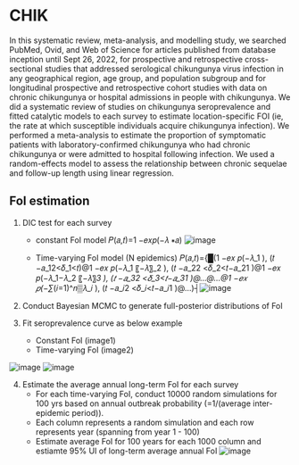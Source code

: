 # CHIK
In this systematic review, meta-analysis, and modelling study, we searched PubMed, Ovid, and Web of Science for articles published from database inception until Sept 26, 2022, for prospective and retrospective cross-sectional studies that addressed serological chikungunya virus infection in any geographical region, age group, and population subgroup and for longitudinal prospective and retrospective cohort studies with data on chronic chikungunya or hospital admissions in people with chikungunya. We did a systematic review of studies on chikungunya seroprevalence and fitted catalytic models to each survey to estimate location-specific FOI (ie, the rate at which susceptible individuals acquire chikungunya infection). We performed a meta-analysis to estimate the proportion of symptomatic patients with laboratory-confirmed chikungunya who had chronic chikungunya or were admitted to hospital following infection. We used a random-effects model to assess the relationship between chronic sequelae and follow-up length using linear regression.

## FoI estimation

1. DIC test for each survey
   - constant FoI model
   𝑃(𝑎,𝑡)=1 −𝑒𝑥𝑝⁡(−𝜆 ∗𝑎)
![image](https://github.com/hyolimkang/CHIK/assets/66198338/210b2a18-7454-4904-888f-be5edc1b7175)

   - Time-varying FoI model (N epidemics)
   𝑃(𝑎,𝑡)={█(1 −𝑒𝑥 𝑝⁡(−𝜆_1 ), (𝑡 −𝑎_12<𝛿_1<𝑡)@1 −𝑒𝑥 𝑝⁡(−𝜆_1 〖−𝜆〗_2 ), (𝑡 −𝑎_22  <𝛿_2<𝑡−𝑎_21 )@1 −𝑒𝑥 𝑝⁡(−𝜆_1−𝜆_2 〖−𝜆〗_3 ), (𝑡 −𝑎_32  <𝛿_3<𝑡−𝑎_31 )@…@…@1 −𝑒𝑥 𝑝⁡(−∑_(𝑖=1)^𝑛▒𝜆_𝑖 ), (𝑡 −𝑎_𝑖2  <𝛿_𝑖<𝑡−𝑎_𝑖1 )@…)┤![image](https://github.com/hyolimkang/CHIK/assets/66198338/138294c8-a253-4547-b15f-c59b9cc1695f)

2. Conduct Bayesian MCMC to generate full-posterior distributions of FoI
3. Fit seroprevalence curve as below example
   - Constant FoI (image1)
   - Time-varying FoI (image2) 

![image](https://github.com/hyolimkang/CHIK/assets/66198338/bcdf07f5-47e5-4e5e-96c2-7963594c5dcd)
![image](https://github.com/hyolimkang/CHIK/assets/66198338/51617a04-5696-47b8-86a1-65ca14ace8ad)

4. Estimate the average annual long-term FoI for each survey
   - For each time-varying FoI, conduct 10000 random simulations for 100 yrs based on annual outbreak probability (=1/(average inter-epidemic period)).
   - Each column represents a random simulation and each row represents year (spanning from year 1 - 100)
   - Estimate average FoI for 100 years for each 1000 column and estiamte 95% UI of long-term average annual FoI
![image](https://github.com/hyolimkang/CHIK/assets/66198338/81a565b3-6bac-4e2d-b823-0d4bb5f4eb77)
